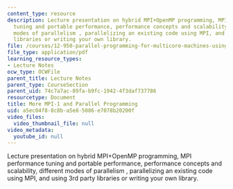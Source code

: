 ```yaml
---
content_type: resource
description: Lecture presentation on hybrid MPI+OpenMP programming, MPI performance
  tuning and portable performance, performance concepts and scalability, different
  modes of parallelism , parallelizing an existing code using MPI, and using 3rd party
  libraries or writing your own library.
file: /courses/12-950-parallel-programming-for-multicore-machines-using-openmp-and-mpi-january-iap-2010/a5ec04f88c8ba5e85086e7078b20200f_MIT12_950IAP10_Lec5.pdf
file_type: application/pdf
learning_resource_types:
- Lecture Notes
ocw_type: OCWFile
parent_title: Lecture Notes
parent_type: CourseSection
parent_uid: 74c7a7ac-89fa-b9fc-1942-4f3daf737786
resourcetype: Document
title: More MPI-1 and Parallel Programming
uid: a5ec04f8-8c8b-a5e8-5086-e7078b20200f
video_files:
  video_thumbnail_file: null
video_metadata:
  youtube_id: null
---
```

Lecture presentation on hybrid MPI+OpenMP programming, MPI performance tuning and portable performance, performance concepts and scalability, different modes of parallelism , parallelizing an existing code using MPI, and using 3rd party libraries or writing your own library.

